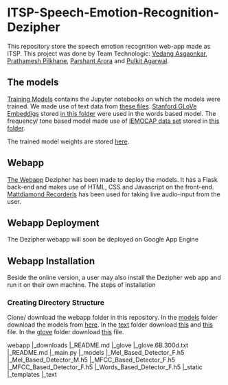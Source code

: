 # ITSP-Speech-Emotion-Recognition-Dezipher
This repository store the speech emotion recognition web-app made as ITSP. This project was done by Team Technologic: [Vedang Asgaonkar](https://github.com/VedangAsgaonkar), [Prathamesh Pilkhane](https://github.com/Prathamesh2708), [Parshant Arora](https://github.com/Parshant-Arora) and [Pulkit Agarwal](https://github.com/PulkitAgr113).

## The models
[Training Models](Training%20Models) contains the Jupyter notebooks on which the models were trained. We made use of text data from [these files](https://drive.google.com/drive/folders/1x5m4OnLF-xZoMSz36ikw4ffc1SnRsfDe?usp=sharing). [Stanford GLoVe Embeddigs](https://github.com/stanfordnlp/GloVe) stored [in this folder](https://drive.google.com/file/d/1L0TcBVaWnOJt-TsT7GC-dQq4Lb59B-nA/view?usp=sharing) were used in the words based model. The frequency/ tone based model made use of [IEMOCAP data set](https://sail.usc.edu/iemocap/) stored in [this folder](https://drive.google.com/drive/folders/1eGqZ_gxJmm6Y7rc-gzbLHOjyT-vaARfq?usp=sharing).

The trained model weights are stored [here](https://drive.google.com/drive/folders/1xUz0hBP1nSk6Tf7jfpFy5CIUKf0_qTt5?usp=sharing).

## Webapp
[The Webapp](Webapp) Dezipher has been made to deploy the models. It has a Flask back-end and makes use of HTML, CSS and Javascript on the front-end. [Mattdiamond Recorderjs](https://github.com/mattdiamond/Recorderjs) has been used for taking live audio-input from the user. 

## Webapp Deployment
The Dezipher webapp will soon be deployed on Google App Engine

## Webapp Installation
Beside the online version, a user may also install the Dezipher web app and run it on their own machine. The steps of installation

### Creating Directory Structure
Clone/ download the webapp folder in this repository. In the [models](webapp/models) folder download the models from [here](https://drive.google.com/drive/folders/1xUz0hBP1nSk6Tf7jfpFy5CIUKf0_qTt5?usp=sharing). In the [text](webapp/text) folder download [this](https://drive.google.com/file/d/1vkggJKi-QPSA-tpROvZisW5KvdBLzc83/view?usp=sharing) and [this](https://drive.google.com/file/d/1hYjiT3RM8_l6sH2HlYsPwL5lnFHuKnq_/view?usp=sharing) file. In the [glove](webapp/glove) folder download [this](https://drive.google.com/file/d/14i7sZCaTE9wmOFdPEkvarVdTWtupff9N/view?usp=sharing) file.

webapp
|_downloads
  |_README.md
|_glove
  |_glove.6B.300d.txt
  |_README.md
|_main.py
|_models
  |_Mel_Based_Detector_F.h5
  |_Mel_Based_Detector_M.h5
  |_MFCC_Based_Detector_F.h5
  |_MFCC_Based_Detector_F.h5
  |_Words_Based_Detector_F.h5
|_static
|_templates
|_text

